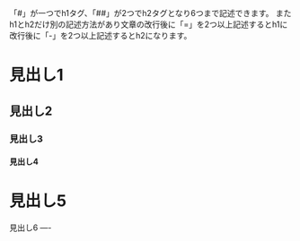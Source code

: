 「#」が一つでh1タグ、「##」が2つでh2タグとなり6つまで記述できます。
またh1とh2だけ別の記述方法があり文章の改行後に「=」を2つ以上記述するとh1に改行後に「-」を2つ以上記述するとh2になります。

# 見出し1

## 見出し2

### 見出し3

#### 見出し4

見出し5
===

見出し6
—-